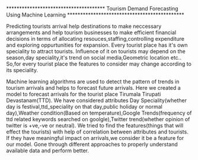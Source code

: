 ************************************** Tourism Demand Forecasting Using Machine Learning *********************************************

Predicting tourists arrival help destinations to make neccessary arrangements and help tourism businesses to make efficient financial decisions in terms of allocating resouces,staffing,controlling expenditure and exploring oppurtunities for expansion. Every tourist place has it's own speciality to attract tourists.  Influence of it on tourists may depend on the season,day speciality,it's trend on social media,Geometric location etc.. So,for every tourist place the features to consider may change according to its speciality.
    
Machine learning algorithms are used to detect the pattern of trends in tourism arrivals and helps to forecast future arrivals. Here we created a model to forecast arrivals for the tourist place Tirumala Tirupati Devastanam(TTD). We have considered attributes Day Speciality(whether day is festival,ttd_speciality on that day,public holiday or normal day),Weather condition(Based on temperature),Google Trends(frequency of ttd related keywords searched on goolgle),Twitter trend(whether opinion of twitter is +ve,-ve or neutral).
We tried to find the features(things that will effect the tourists) with help of correlation between attributes and tourists. If they have meaningful impact on arrivals,we consider it be a feature for our model. Gone through different approaches to properly understand available data and perform better.
